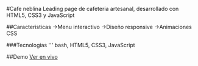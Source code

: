 #Cafe neblina 
 Leading page de cafeteria artesanal, desarrollado con HTML5, CSS3 y JavaScript 

 ##Caracteristicas 
 ->Menu interactivo
 ->Diseño responsive
 ->Animaciones CSS

 ###Tecnologias
 ''' bash, HTML5, CSS3, JavaScript

 ##Demo
 [Ver en vivo](https://jealvh.github.io/Cafe-neblina/)

